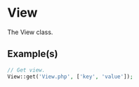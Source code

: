 # View

The View class.

## Example(s)

```php
// Get view.
View::get('View.php', ['key', 'value']);
```
